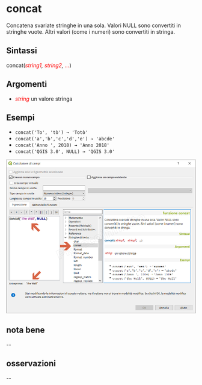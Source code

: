 # concat

Concatena svariate stringhe in una sola. Valori NULL sono convertiti in stringhe vuote. Altri valori (come i numeri) sono convertiti in stringa.

## Sintassi

concat(_<span style="color:red;">string1</span>, <span style="color:red;">string2</span>, <span style="color:red;">…</span>_)

## Argomenti

* _<span style="color:red;">string</span>_ un valore stringa

## Esempi

* `concat('To', 'tò') → 'Totò'`
* `concat('a','b','c','d','e') → 'abcde'`
* `concat('Anno ', 2018) → 'Anno 2018'`
* `concat('QGIS 3.0', NULL) → 'QGIS 3.0'`

![](../../img/stringhe_di_testo/concat/concat1.png)

## nota bene

--

## osservazioni

--
